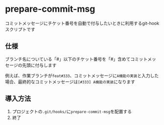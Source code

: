 # prepare-commit-msg

コミットメッセージにチケット番号を自動で付与したいときに利用するgit-hookスクリプトです

## 仕様

ブランチ名についている「#」以下のチケット番号を「#」含めてコミットメッセージの先頭に付与します

例えば、作業ブランチが`feat#333`、コミットメッセージに`A機能の実装`と入力した場合、最終的なコミットメッセージは`[#333] A機能の実装`になります

## 導入方法

1. プロジェクトの`.git/hooks/`に`prepare-commit-msg`を配置する
1. 終了

